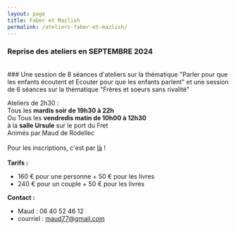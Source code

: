 ```yaml
---
layout: page
title: Faber et Mazlish
permalink: /ateliers-faber-et-mazlish/
---
```


### **Reprise des ateliers en SEPTEMBRE 2024**
<br>
### Une session de 8 séances d'ateliers sur la thématique "Parler pour que les enfants écoutent et Ecouter pour que les enfants parlent" et une session de 6 séances sur la thématique "Frères et soeurs sans rivalité"
 
Ateliers de 2h30 :  
Tous les **mardis soir de 19h30 à 22h**<br>
Ou
Tous les **vendredis matin de 10h00 à 12h30**<br>
à la **salle Ursule** sur le port du Fret<br>
Animés par Maud de Rodellec
<br>
<br>
Pour les inscriptions, c'est par [là](https://www.helloasso.com/associations/c-est-coaca-c-est-de-la-culture-d-ocytocine-pour-accorder-le-coeur-et-les-actes/evenements/ateliers-faber-et-mazlish-mardi-soir/widget-vignette) !
<br>
<br>
**Tarifs :**
- 160 € pour une personne + 50 € pour les livres
- 240 € pour un couple + 50 € pour les livres

**Contact :**
- Maud : 06 40 52 46 12
- courriel : <a href="mailto:maud77@gmail.com">maud77@gmail.com</a>

<br>
<br>
<!--<center><img class="fit-picture" src="../../../assets/img/affiche-faber-mazlish-maud.jpg" 
alt="Affiche Ateliers Faber et Mazlish - tous les jeudi matin du 9 mars au 11 mai à la Maison Ursule au Fret"></center>-->

